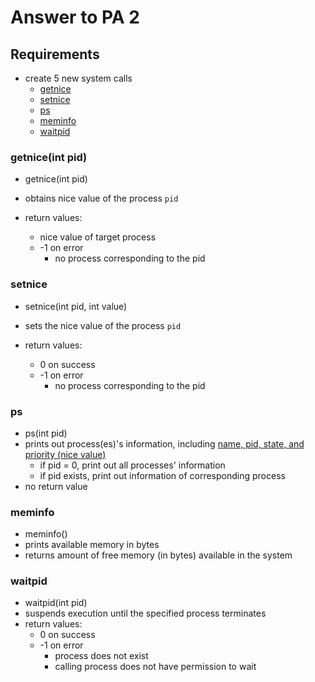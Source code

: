 # Answer to PA 2
## Requirements
- create 5 new system calls
    - [getnice](#getniceint-pid)
    - [setnice](#setnice)
    - [ps](#ps)
    - [meminfo](#meminfo)
    - [waitpid](#waitpid)

### getnice(int pid)
- getnice(int pid)
- obtains nice value of the process `pid`

- return values:
    - nice value of target process
    - -1 on error
        - no process corresponding to the pid
      
### setnice
- setnice(int pid, int value)
- sets the nice value of the process `pid`
  
- return values:
    - 0 on success
    - -1 on error
        - no process corresponding to the pid
      
### ps
- ps(int pid)
- prints out process(es)'s information, including <u>name, pid, state, and priority (nice value)</u>
    - if pid = 0, print out all processes' information
    - if pid exists, print out information of corresponding process
- no return value

### meminfo
- meminfo()
- prints available memory in bytes
- returns amount of free memory (in bytes) available in the system

### waitpid
- waitpid(int pid)
- suspends execution until the specified process terminates
- return values:
    - 0 on success
    - -1 on error
        - process does not exist
        - calling process does not have permission to wait
